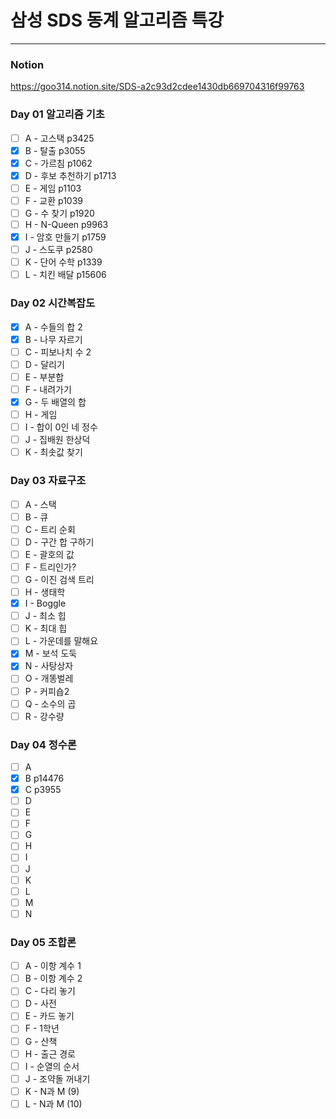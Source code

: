 # 삼성 SDS 동계 알고리즘 특강

---

### Notion

https://goo314.notion.site/SDS-a2c93d2cdee1430db669704316f99763

### Day 01 알고리즘 기초

- [ ] A - 고스택 p3425
- [x] B - 탈출 p3055
- [x] C - 가르침 p1062
- [x] D - 후보 추천하기 p1713
- [ ] E - 게임 p1103
- [ ] F - 교환 p1039
- [ ] G - 수 찾기 p1920
- [ ] H - N-Queen p9963
- [x] I - 암호 만들기 p1759
- [ ] J - 스도쿠 p2580
- [ ] K - 단어 수학 p1339
- [ ] L - 치킨 배달 p15606

### Day 02 시간복잡도

- [x] A - 수들의 합 2
- [x] B - 나무 자르기
- [ ] C - 피보나치 수 2
- [ ] D - 달리기
- [ ] E - 부분합
- [ ] F - 내려가기
- [x] G - 두 배열의 합
- [ ] H - 게임
- [ ] I - 합이 0인 네 정수
- [ ] J - 집배원 한상덕
- [ ] K - 최솟값 찾기

### Day 03 자료구조
- [ ] A - 스택
- [ ] B - 큐
- [ ] C - 트리 순회
- [ ] D - 구간 합 구하기
- [ ] E - 괄호의 값
- [ ] F - 트리인가?
- [ ] G - 이진 검색 트리
- [ ] H - 생태학
- [x] I - Boggle
- [ ] J - 최소 힙
- [ ] K - 최대 힙
- [ ] L - 가운데를 말해요
- [x] M - 보석 도둑
- [x] N - 사탕상자
- [ ] O - 개똥벌레
- [ ] P - 커피숍2
- [ ] Q - 소수의 곱
- [ ] R - 강수량

### Day 04 정수론
- [ ] A
- [x] B p14476
- [x] C p3955
- [ ] D
- [ ] E
- [ ] F
- [ ] G
- [ ] H
- [ ] I
- [ ] J
- [ ] K
- [ ] L
- [ ] M
- [ ] N

### Day 05 조합론
- [ ] A - 이항 계수 1
- [ ] B - 이항 계수 2
- [ ] C - 다리 놓기
- [ ] D - 사전
- [ ] E - 카드 놓기
- [ ] F - 1학년
- [ ] G - 산책
- [ ] H - 출근 경로
- [ ] I - 순열의 순서
- [ ] J - 조약돌 꺼내기
- [ ] K - N과 M (9)
- [ ] L - N과 M (10)
